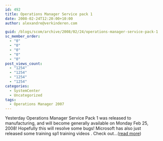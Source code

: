 ```yaml
---
id: 492
title: Operations Manager Service pack 1
date: 2008-02-24T12:20:00+10:00
author: alexandre@verkinderen.com

guid: /blogs/scom/archive/2008/02/24/operations-manager-service-pack-1.aspx
sc_member_order:
  - "0"
  - "0"
  - "0"
  - "0"
  - "0"
post_views_count:
  - "1254"
  - "1254"
  - "1254"
  - "1254"
categories:
  - SystemCenter
  - Uncategorized
tags:
  - Operations Manager 2007
---
```

Yesterday Operations Manager Service Pack 1 was released to manufacturing, and will become generally available on Monday Feb 25, 2008! Hopefully this will resolve some bugs! Microsoft has also just released some training sp1 training videos . Check out&#8230;([read more](http://trycatch.be/blogs/scug/archive/2008/02/24/operations-manager-service-pack-1.aspx))<img src="http://trycatch.be/aggbug.aspx?PostID=398" width="1" height="1" />
